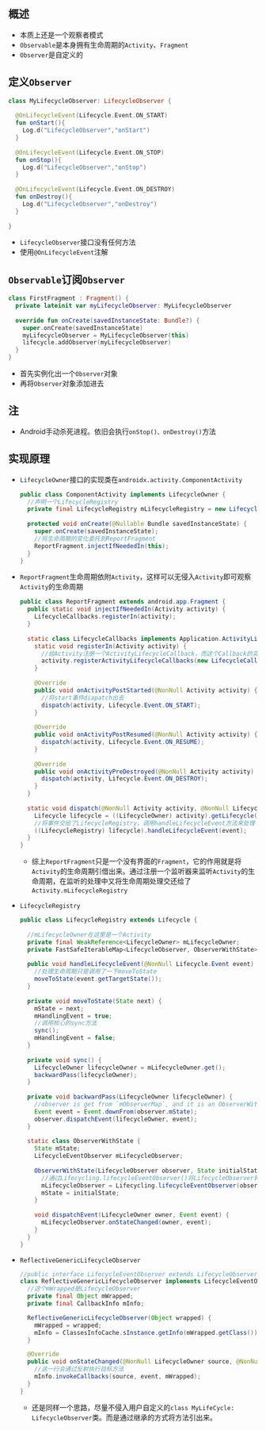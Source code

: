 ## 概述

* 本质上还是一个观察者模式
* `Observable`是本身拥有生命周期的`Activity`、`Fragment`
* `Observer`是自定义的

## 定义`Observer`

```kotlin
class MyLifecycleObserver: LifecycleObserver {    
  
  @OnLifecycleEvent(Lifecycle.Event.ON_START)    
  fun onStart(){        
    Log.d("LifecycleObserver","onStart")    
  }    
  
  @OnLifecycleEvent(Lifecycle.Event.ON_STOP)    
  fun onStop(){        
    Log.d("LifecycleObserver","onStop")    
  }    
  
  @OnLifecycleEvent(Lifecycle.Event.ON_DESTROY)    
  fun onDestroy(){        
    Log.d("LifecycleObserver","onDestroy")    
  }
  
}
```

* `LifecycleObserver`接口没有任何方法
* 使用`@OnLifecycleEvent`注解

## `Observable`订阅`Observer`

```kotlin
class FirstFragment : Fragment() {    
  private lateinit var myLifecycleObserver: MyLifecycleObserver  
  
  override fun onCreate(savedInstanceState: Bundle?) {        
    super.onCreate(savedInstanceState)        
    myLifecycleObserver = MyLifecycleObserver(this)        
    lifecycle.addObserver(myLifecycleObserver)    
  }
}
```

* 首先实例化出一个`Observer`对象
* 再将`Observer`对象添加进去

## 注

* Android手动杀死进程。依旧会执行`onStop()、onDestroy()`方法

## 实现原理

* `LifecycleOwner`接口的实现类在`androidx.activity.ComponentActivity`

  ```java
  public class ComponentActivity implements LifecycleOwner {
    //声明一个LifecycleRegistry
    private final LifecycleRegistry mLifecycleRegistry = new LifecycleRegistry(this);
    
    protected void onCreate(@Nullable Bundle savedInstanceState) {
      super.onCreate(savedInstanceState);
      //将生命周期的变化委托到ReportFragment
      ReportFragment.injectIfNeededIn(this);
    }
  }
  ```

* `ReportFragment`生命周期依附`Activity`，这样可以无侵入`Activity`即可观察`Activity`的生命周期

  ```java
  public class ReportFragment extends android.app.Fragment {
    public static void injectIfNeededIn(Activity activity) {
      LifecycleCallbacks.registerIn(activity);
    }
    
    static class LifecycleCallbacks implements Application.ActivityLifecycleCallbacks {
      static void registerIn(Activity activity) {
        //给Activity注册一个ActivityLifecycleCallback，而这个Callback的实现如下所示
        activity.registerActivityLifecycleCallbacks(new LifecycleCallbacks());
      }
      
      @Override
      public void onActivityPostStarted(@NonNull Activity activity) {
        //将start事件diapatch出去
        dispatch(activity, Lifecycle.Event.ON_START);
      }
      
      @Override
      public void onActivityPostResumed(@NonNull Activity activity) {
        dispatch(activity, Lifecycle.Event.ON_RESUME);
      }
      
      @Override
      public void onActivityPreDestroyed(@NonNull Activity activity) {
        dispatch(activity, Lifecycle.Event.ON_DESTROY);
      }
    }
    
    static void dispatch(@NonNull Activity activity, @NonNull Lifecycle.Event event) {
      Lifecycle lifecycle = ((LifecycleOwner) activity).getLifecycle();
      //将事件交给了LifecycleRegistry，调用handleLifecycleEvent方法来处理
      ((LifecycleRegistry) lifecycle).handleLifecycleEvent(event);
    }
  }
  ```

  * 综上`ReportFragment`只是一个没有界面的`Fragment`，它的作用就是将`Activity`的生命周期引借出来。通过注册一个监听器来监听`Activity`的生命周期，在监听的处理中又将生命周期处理交还给了`Activity.mLifecycleRegistry`

* `LifecycleRegistry`

  ```java
  public class LifecycleRegistry extends Lifecycle { 
    
    //mLifecycleOwner在这里是一个Activity
    private final WeakReference<LifecycleOwner> mLifecycleOwner;
    private FastSafeIterableMap<LifecycleObserver, ObserverWithState> mObserverMap = new FastSafeIterableMap<>();
    
    public void handleLifecycleEvent(@NonNull Lifecycle.Event event) {
      //处理生命周期只是调用了一下moveToState
      moveToState(event.getTargetState());
    }
    
    private void moveToState(State next) {
      mState = next;
      mHandlingEvent = true;
      //调用核心的sync方法
      sync();
      mHandlingEvent = false;
    }
    
    private void sync() {
      LifecycleOwner lifecycleOwner = mLifecycleOwner.get();
      backwardPass(lifecycleOwner);
    }
    
    private void backwardPass(LifecycleOwner lifecycleOwner) {
      //observer is get from `mObserverMap`, and it is an ObserverWithState
      Event event = Event.downFrom(observer.mState);
      observer.dispatchEvent(lifecycleOwner, event);
    }
    
    static class ObserverWithState {
      State mState;
      LifecycleEventObserver mLifecycleObserver;
      
      ObserverWithState(LifecycleObserver observer, State initialState) {
        //通过Lifecycling.lifecycleEventObserver()将LifecycleObserver转换为ReflectiveGenericLifecycleObserver
        mLifecycleObserver = Lifecycling.lifecycleEventObserver(observer);
        mState = initialState;
      }
      
      void dispatchEvent(LifecycleOwner owner, Event event) {
        mLifecycleObserver.onStateChanged(owner, event);
      }
    }
  }
  ```

* `ReflectiveGenericLifecycleObserver`

  ```java
  //public interface LifecycleEventObserver extends LifecycleObserver
  class ReflectiveGenericLifecycleObserver implements LifecycleEventObserver {
    //这个mWrapped是LifecycleObserver
    private final Object mWrapped;
    private final CallbackInfo mInfo;
  
    ReflectiveGenericLifecycleObserver(Object wrapped) {
      mWrapped = wrapped;
      mInfo = ClassesInfoCache.sInstance.getInfo(mWrapped.getClass());
    }
  
    @Override
    public void onStateChanged(@NonNull LifecycleOwner source, @NonNull Event event) {
      //这一行会通过反射执行目标方法
      mInfo.invokeCallbacks(source, event, mWrapped);
    }
  }
  ```

  * 还是同样一个思路，尽量不侵入用户自定义的`class MyLifeCycle: LifecycleObserver`类。而是通过继承的方式将方法引出来。